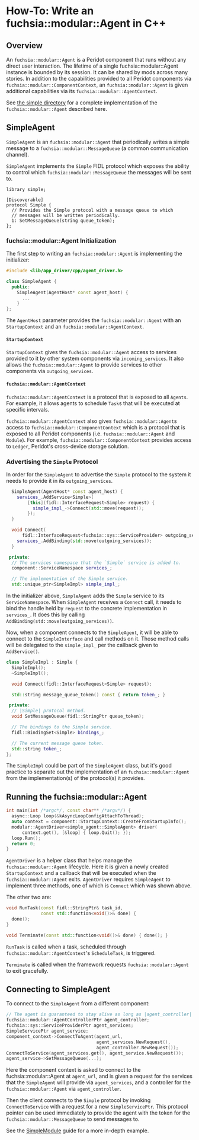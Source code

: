 # How-To: Write an fuchsia::modular::Agent in C++

## Overview

An `fuchsia::modular::Agent` is a Peridot component that runs without any direct user interaction.
The lifetime of a single fuchsia::modular::Agent instance is bounded by its session.  It can be
shared by mods across many stories. In addition to the capabilities provided to all
Peridot components via `fuchsia::modular::ComponentContext`, an `fuchsia::modular::Agent` is given additional
capabilities via its `fuchsia::modular::AgentContext`.

See [the simple directory](../simple/) for a complete implementation of
the `fuchsia::modular::Agent` described here.

## SimpleAgent

`SimpleAgent` is an `fuchsia::modular::Agent` that periodically writes a simple message to
a `fuchsia::modular::MessageQueue` (a common communication channel).

`SimpleAgent` implements the `Simple` FIDL protocol which exposes the
ability to control which `fuchsia::modular::MessageQueue` the messages will be sent to.

```
library simple;

[Discoverable]
protocol Simple {
  // Provides the Simple protocol with a message queue to which
  // messages will be written periodically.
  1: SetMessageQueue(string queue_token);
};
```

### fuchsia::modular::Agent Initialization

The first step to writing an `fuchsia::modular::Agent` is implementing the initializer:

```c++
#include <lib/app_driver/cpp/agent_driver.h>

class SimpleAgent {
  public:
    SimpleAgent(AgentHost* const agent_host) {
      ...
    }
};
```

The `AgentHost` parameter provides the `fuchsia::modular::Agent` with an `StartupContext`
and an `fuchsia::modular::AgentContext`.

#### `StartupContext`

`StartupContext` gives the `fuchsia::modular::Agent` access to services provided to it by
other system components via `incoming_services`. It also allows the `fuchsia::modular::Agent`
to provide services to other components via `outgoing_services`.

#### `fuchsia::modular::AgentContext`

`fuchsia::modular::AgentContext` is a protocol that is exposed to all `Agents`.
For example, it allows agents to schedule `Task`s that will be executed at
specific intervals.

`fuchsia::modular::AgentContext` also gives `fuchsia::modular::Agent`s access to
`fuchsia::modular::ComponentContext` which is a protocol that is exposed to all
Peridot components (i.e. `fuchsia::modular::Agent` and `Module`).
For example, `fuchsia::modular::ComponentContext` provides access to `Ledger`,
Peridot's cross-device storage solution.

### Advertising the `Simple` Protocol

In order for the `SimpleAgent` to advertise the `Simple` protocol to the system
it needs to provide it in its `outgoing_services`.

```c++
  SimpleAgent(AgentHost* const agent_host) {
    services_.AddService<Simple>(
        [this](fidl::InterfaceRequest<Simple> request) {
          simple_impl_->Connect(std::move(request));
        });
  }

  void Connect(
      fidl::InterfaceRequest<fuchsia::sys::ServiceProvider> outgoing_services) {
    services_.AddBinding(std::move(outgoing_services));
  }

 private:
  // The services namespace that the `Simple` service is added to.
  component::ServiceNamespace services_;

  // The implementation of the Simple service.
  std::unique_ptr<SimpleImpl> simple_impl_;
```

In the initializer above, `SimpleAgent` adds the `Simple` service to its `ServiceNamespace`.
 When `SimpleAgent` receives a `Connect` call, it needs to bind the handle held by `request`
 to the concrete implementation in `services_`. It does this by calling
`AddBinding(std::move(outgoing_services))`.

Now, when a component connects to the `SimpleAgent`, it will be able to connect
to the `SimpleInterface` and call methods on it. Those method calls will be
delegated to the `simple_impl_` per the callback given to `AddService()`.

```c++
class SimpleImpl : Simple {
  SimpleImpl();
  ~SimpleImpl();

  void Connect(fidl::InterfaceRequest<Simple> request);

  std::string message_queue_token() const { return token_; }

 private:
  // |Simple| protocol method.
  void SetMessageQueue(fidl::StringPtr queue_token);

  // The bindings to the Simple service.
  fidl::BindingSet<Simple> bindings_;

  // The current message queue token.
  std::string token_;
};
```

The `SimpleImpl` could be part of the `SimpleAgent` class, but it's good practice
to separate out the implementation of an `fuchsia::modular::Agent` from the
implementation(s) of the protocol(s) it provides.

## Running the fuchsia::modular::Agent

```c++
int main(int /*argc*/, const char** /*argv*/) {
  async::Loop loop(&kAsyncLoopConfigAttachToThread);
  auto context = component::StartupContext::CreateFromStartupInfo();
  modular::AgentDriver<simple_agent::SimpleAgent> driver(
      context.get(), [&loop] { loop.Quit(); });
  loop.Run();
  return 0;
}
```

`AgentDriver` is a helper class that helps manage the `fuchsia::modular::Agent` lifecycle. Here
it is given a newly created `StartupContext` and a callback that will be
executed when the `fuchsia::modular::Agent` exits. `AgentDriver` requires `SimpleAgent` to
implement three methods, one of which is `Connect` which was shown above.

The other two are:

```c++
void RunTask(const fidl::StringPtr& task_id,
             const std::function<void()>& done) {
  done();
}

void Terminate(const std::function<void()>& done) { done(); }
```

`RunTask` is called when a task, scheduled through `fuchsia::modular::AgentContext`'s
`ScheduleTask`, is triggered.

`Terminate` is called when the framework requests `fuchsia::modular::Agent` to
exit gracefully.

## Connecting to SimpleAgent

To connect to the `SimpleAgent` from a different component:

```c++
// The agent is guaranteed to stay alive as long as |agent_controller| stays in scope.
fuchsia::modular::AgentControllerPtr agent_controller;
fuchsia::sys::ServiceProviderPtr agent_services;
SimpleServicePtr agent_service;
component_context->ConnectToAgent(agent_url,
                                  agent_services.NewRequest(),
                                  agent_controller.NewRequest());
ConnectToService(agent_services.get(), agent_service.NewRequest());
agent_service->SetMessageQueue(...);
```

Here the component context is asked to connect to the fuchsia::modular::Agent at `agent_url`,
and is given a request for the services that the `SimpleAgent` will provide via `agent_services`,
and a controller for the `fuchsia::modular::Agent` via `agent_controller`.

Then the client connects to the `Simple` protocol by invoking `ConnectToService` with
a request for a new `SimpleServicePtr`. This protocol pointer can be used immediately
to provide the agent with the token for the `fuchsia::modular::MessageQueue` to send messages to.

See the [SimpleModule](how_to_write_a_mod.md) guide for a more in-depth example.
